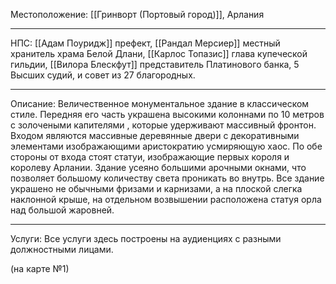 Местоположение: [[Гринворт (Портовый город)]], Арлания
_______
НПС: [[Адам Поуридж]] префект, [[Рандал Мерсиер]] местный хранитель храма Белой Длани, [[Карлос Топазис]] глава купеческой гильдии, [[Вилора Блескфут]] представитель Платинового банка, 5 Высших судий, и совет из 27 благородных.
______
Описание: Величественное монументальное здание в классическом стиле. Передняя его часть украшена высокими колоннами по 10 метров с золочеными капителями , которые удерживают массивный фронтон. Входом являются массивные деревянные двери с декоративными элементами изображающими аристократию усмиряющую хаос. По обе стороны от входа стоят статуи, изображающие первых короля и королеву Арлании. Здание усеяно большими арочными окнами, что позволяет большому количеству света проникать во внутрь. Все здание украшено не обычными фризами и карнизами, а на плоской слегка наклонной крыше, на отдельном возвышении расположена статуя орла над большой жаровней.
______
Услуги: Все услуги здесь построены на аудиенциях с разными должностными лицами. 

(на карте №1)
